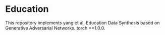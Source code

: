 # Education
This repository implements yang et al. Education Data Synthesis based on Generative Adversarial Networks.  torch ==1.0.0.

